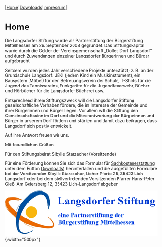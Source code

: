 |[Home](index.md)|[Downloads](downloads.md)|[Impressum](impressum.md)|

# Home 

Die Langsdorfer Stiftung wurde als Partnerstiftung der Bürgerstiftung Mittelhessen am 29. September 2008 gegründet. Das Stiftungskapital wurde durch die Gelder der Vereinsgemeinschaft „Dolles Dorf Langsdorf“ und durch Zuwendungen einzelner Langsdorfer Bürgerinnen und Bürger aufgebracht.

Seitdem wurden jedes Jahr verschiedene Projekte unterstützt; z. B. an der Grundschule Langsdorf: JEKI (jedem Kind ein Musikinstrument), ein Bausystem (Möbel) für den Betreuungsverein der Schule, T-Shirts für die Jugend des Tennisvereins, Funkgeräte für die Jugendfeuerwehr, Bücher und Hörbücher für die Langsdorfer Bücherei usw.

Entsprechend ihrem Stiftungszweck will die Langsdorfer Stiftung gesellschaftliche Vorhaben fördern, die im Interesse der Gemeinde und ihrer Bürgerinnen und Bürger liegen. Vor allem will die Stiftung den Gemeinschaftssinn im Dorf und die Mitverantwortung der Bürgerinnen und Bürger in unserem Dorf fördern und stärken und damit dazu beitragen, dass Langsdorf sich positiv entwickelt.

Auf Ihre Antwort freuen wir uns.

Mit freundlichen Grüßen

Für den Stiftungsbeirat Sibylle Starzacher (Vorsitzende) 

Für eine Förderung können Sie sich das Formular für [Sachkostenerstattung](downloads/Sachkostenerstattung.pdf) unter dem Button [Downloads](downloads.md)) herunterladen und die ausgefüllten Formulare bei der Vorsitzenden Sibylle Starzacher, Licher Pforte 25, 35423 Lich-Langsdorf oder bei dem stellvertretenden Vorsitzenden Pfarrer Hans-Peter Gieß, Am Geiersberg 12, 35423 Lich-Langsdorf abgeben

![Logo](img/Logo_Langsdorfer_Stiftung.png){:width="500px"}

